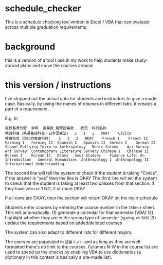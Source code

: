 # schedule_checker
This is a schedule checking tool written in Excel / VBA that can evaluate across multiple graduation requirements.

# background
this is a version of a tool I use in my work to help students make study-abroad plans and move the courses around. 

# this version / instructions
I've stripped out the actual data for students and instructors to give a model case. Basically, by using the names of courses in different tabs, it creates a part of a requirement.

E.g. In
`````
履修基準分野	学年	授業数	履修授業数	状況	科目名称
教養科目（共通基礎科目・日本国憲法）	2	1	1	OKAY	Civics
教養科目（現代的教養科目）	1	2	2	OKAY	French I	French II	Farming I	Farming II	Spanish I	Spanish II	German I	German II	School Bullying	Intro to Anthropology	Music Survey	Art Survey	Art Survey	Contemporary Literature Survery	Chinese I	Chinese II	Korean I	Korean II	Drama	Soul Studies	Finance	Life: An Introduction	General Humanities	Anthropology I	Anthropology II	International Understanding																
`````

The second line will tell the system to check if the student is taking "Civics". If the answer is "yes" then the line is OKAY
The third line will tell the system to check that the student is taking at least two calsses from that section. if they have zero or 1 NG, 2 or more OKAY

If all rows are OKAY, then the section will return OKAY on the main schedule

Students enter courses by entering the course number in the `1Sheet` sheet. This will automatically:
(1) generate a calendar for that semester (VBA)
(2) highlight whether they are in the wrong type of semester (spring vs fall)
(3) update the requirements based on added/deleted courses

The system can also adapt to different lists for different majors.


The courses are populated in `授業リスト` and as long as they are well-formatted there's no limit to the courses. Columns N-W in the course list are used to speed up the checks by enabling VBA to use dictionaries (a dictionary in this context is basically a pre-made list).
